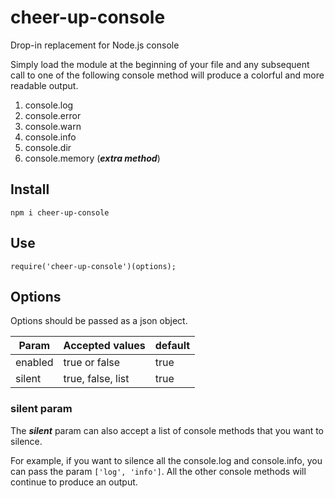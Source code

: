 # cheer-up-console
Drop-in replacement for Node.js console

Simply load the module at the beginning of your file and 
any subsequent call to one of the following console method 
will produce a colorful and more readable output.

1. console.log
2. console.error
3. console.warn
4. console.info
5. console.dir
6. console.memory (***extra method***)

## Install

```
npm i cheer-up-console
```

## Use

```
require('cheer-up-console')(options);
```

## Options

Options should be passed as a json object.


| Param | Accepted values | default |
| ----- | --------------- | ------- |
| enabled | true or false | true |
| silent | true, false, list | true |


### silent param

The ***silent*** param can also accept a list of 
console methods that you want to silence. 

For example, if you want to silence all the console.log and console.info, 
you can pass the param `['log', 'info']`. All the other console methods 
will continue to produce an output.
